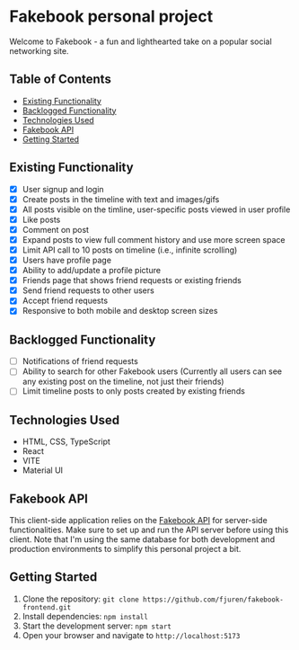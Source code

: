 # Fakebook personal project

Welcome to Fakebook - a fun and lighthearted take on a popular social networking site.

## Table of Contents

- [Existing Functionality](#existing-functionality)
- [Backlogged Functionality](#backlogged-functionality)
- [Technologies Used](#technologies-used)
- [Fakebook API](#fakebook-api)
- [Getting Started](#getting-started)

## Existing Functionality

- [x] User signup and login
- [x] Create posts in the timeline with text and images/gifs
- [x] All posts visible on the timline, user-specific posts viewed in user profile
- [x] Like posts
- [x] Comment on post
- [x] Expand posts to view full comment history and use more screen space
- [x] Limit API call to 10 posts on timeline (i.e., infinite scrolling)
- [x] Users have profile page
- [x] Ability to add/update a profile picture
- [x] Friends page that shows friend requests or existing friends
- [x] Send friend requests to other users
- [x] Accept friend requests
- [x] Responsive to both mobile and desktop screen sizes

## Backlogged Functionality

- [ ] Notifications of friend requests
- [ ] Ability to search for other Fakebook users (Currently all users can see any existing post on the timeline, not just their friends)
- [ ] Limit timeline posts to only posts created by existing friends

## Technologies Used

- HTML, CSS, TypeScript
- React
- VITE
- Material UI

## Fakebook API

This client-side application relies on the [Fakebook API](https://github.com/fjuren/fakebook-api) for server-side functionalities. Make sure to set up and run the API server before using this client. Note that I'm using the same database for both development and production environments to simplify this personal project a bit.

## Getting Started

1. Clone the repository: `git clone https://github.com/fjuren/fakebook-frontend.git`
2. Install dependencies: `npm install`
3. Start the development server: `npm start`
4. Open your browser and navigate to `http://localhost:5173`

